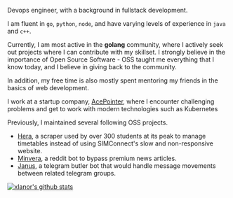 Devops engineer, with a background in fullstack development.

I am fluent in `go`, `python`, `node`, and have varying levels of experience in `java` and `c++`.

Currently, I am most active in the **golang** community, where I actively seek out projects where I can contribute with my skillset. I strongly believe in the importance of Open Source Software - OSS taught me everything that I know today, and I believe in giving back to the community.

In addition, my free time is also mostly spent mentoring my friends in the basics of web development.

I work at a startup company, [AcePointer](https://acepointer.sg), where I encounter challenging problems and get to work with modern technologies such as Kubernetes

Previously, I maintained several following OSS projects.

- [Hera](https://github.com/xlanor/SIM-UoW-Timetable-bot), a scraper used by over 300 students at its peak to manage timetables instead of using SIMConnect's slow and non-responsive website.
- [Minvera](https://github.com/xlanor/Minvera), a reddit bot to bypass premium news articles.
- [Janus](https://github.com/xlanor/Janus), a telegram butler bot that would handle message movements between related telegram groups.

[![xlanor's github stats](https://github-readme-stats.vercel.app/api?username=xlanor&show_icons=true&theme=dracula)](https://github.com/anuraghazra/github-readme-stats)
